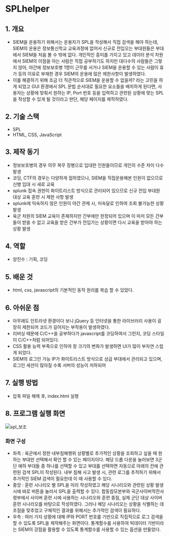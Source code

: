 # SPLhelper
## 1. 개요
- SIEM을 운용하기 위해서는 운용자가 SPL을 작성해서 직접 검색을 해야 하는데, SIEM의 운용은 정보통신학교 교육과정에 없어서 신규로 전입오는 부대원들은 부대에서 SIEM을 처음 볼 수 밖에 없다. 개인적인 흥미를 가지고 있고 데이터 분석 차원에서 SIEM의 이점을 아는 사람은 직접 공부하기도 하지만 대다수의 사람들은 그렇지 않아, 야간에 정보보호병 1명이 근무를 서거나 SIEM을 운용할 수 있는 사람이 휴가 등의 이유로 부재한 경우 SIEM의 운용에 많은 제한사항이 발생하였다.
- 이를 해결하기 위해 조금 더 직관적으로 SIEM을 운용할 수 없을까? 라는 고민을 하게 되었고 GUI 환경에서 SPL 문법 순서대로 필요한 요소들을 배치하게 된다면, 사용자는 상황에 맞춰서 원하는 IP, Port 번호 등을 입력하고 관련된 상황에 맞는 SPL을 작성할 수 있게 될 것이라고 판단, 해당 페이지를 제작하였다.

## 2. 기술 스택
- SPL
- HTML, CSS, JavaScript

## 3. 제작 동기
- 정보보호병의 경우 의무 복무 징병으로 입대한 인원들이므로 개인의 수준 차이 다수 발생
- 코딩, CTF의 경우는 다양하게 접하였으나, SIEM을 직접운용해본 인원이 없으므로 신병 입대 시 새로 교육
- splunk 접속 권한이 화이트리스트 방식으로 관리되어 있으므로 신규 전입 부대원 대상 교육 훈련 시 제한 사항 발생
- splunk에 익숙하지 않은 인원이 야간 관제 시, 미숙달로 인하여 조회 불가능한 상황 발생
- 육군 차원의 SIEM 교육이 존재하지만 간부에만 한정되어 있으며 이 마저 모든 간부들이 받을 수 없고 교육을 받은 간부가 전입가는 상황이면 다시 교육을 받아야 하는 상황 발생

## 4. 역할
- 양진수 :  기획, 코딩

## 5. 배운 것
- html, css, javascript의 기본적인 동작 원리를 복습 할 수 있었다.

## 6. 아쉬운 점
- 아무래도 인트라넷 환경이다 보니 jQuery 등 인터넷을 통한 라이브러리 사용이 굉장히 제한되어 코드가 길어지는 부작용이 발생하였다.
- 리버싱 때문에 C/C++을 공부하다가 javascript를 코딩하여서 그런지, 코딩 스타일이 C/C++처럼 되어있다.
- CSS 활용 능력 부족으로 인하여 창 크기의 변화가 발생하면 UI가 많이 부자연 스럽게 되었다.
- SIEM의 로그인 가능 IP가 화이트리스트 방식으로 상급 부대에서 관리되고 있으며, 로그인 세션이 많아질 수록 서버의 성능이 저하되어 

## 7. 실행 방법
- 압축 파일 해제 후, index.html 실행

## 8. 프로그램 실행 화면
![spl_보조](https://user-images.githubusercontent.com/85774577/221391235-d1528664-8e46-4738-971a-c1f6a342afcb.png)
### 화면 구성
- 좌측 : 육군에서 정한 내부침해행위 상황별로 추가적인 상황을 조회하고 싶을 때 원하는 부대만 선택해서 확인 할 수 있는 페이지이다. 해당 드롭 다운을 눌러보면 3군단 예하 부대들 중 하나를 선택할 수 있고 부대를 선택하면 자동으로 아래의 칸에 관련된 검색 SPL이 작성된다. 내부 침해 사고 발생 시, 관련 로그를 추적하기 위해서 추가적인 SIEM 검색이 필요한데 이 때 사용할 수 있다.
- 중앙 : 훈련 시나리오 별 SPL을 미리 작성하였고 해당 시나리오와 관련된 상황 발생 시에 바로 버튼을 눌러서 SPL을 출력할 수 있다. 합동참모본부와 국군사이버작전사령부에서 사이버 훈련 시에 사용하는 시나리오와 훈련 중점, 실제 군단 대상 사이버 훈련 시나리오를 바탕으로 작성하였다. 그러나 해당 시나리오는 상황을 식별하는 데 초점을 맞추었고 구체적인 결과를 위해서는 추가적인 검색이 필요하다.
- 우측 : 여러 가지 상황에 대해 IP와 PORT 번호를 기반으로 직접적으로 로그 검색을 할 수 있도록 SPL을 제작해주는 화면이다. 통계함수를 사용하여 빅데이터 기반이라는 SIEM의 강점을 활용할 수 있도록 통계함수를 사용할 수 있는 옵션을 만들었다.
